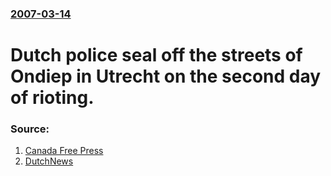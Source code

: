### [2007-03-14](/news/2007/03/14/index.md)

#  Dutch police seal off the streets of Ondiep in Utrecht on the second day of rioting. 




### Source:

1. [Canada Free Press](http://www.canadafreepress.com/2007/brussels031507.htm)
2. [DutchNews](http://www.dutchnews.nl/news/archives/2007/03/police_to_seal_utrecht_streets.php)
